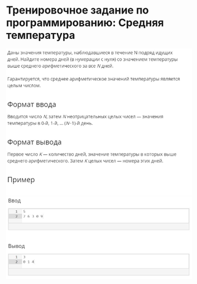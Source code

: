 # Тренировочное задание по программированию: Средняя температура
![image](./../../assets/037.jpg)
![image](./../../assets/038.jpg)
